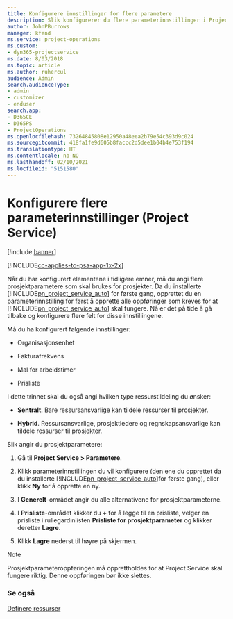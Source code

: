 ```yaml
---
title: Konfigurere innstillinger for flere parametere
description: Slik konfigurerer du flere parameterinnstillinger i Project Service
author: JohnPBurrows
manager: kfend
ms.service: project-operations
ms.custom:
- dyn365-projectservice
ms.date: 8/03/2018
ms.topic: article
ms.author: ruhercul
audience: Admin
search.audienceType:
- admin
- customizer
- enduser
search.app:
- D365CE
- D365PS
- ProjectOperations
ms.openlocfilehash: 73264845808e12950a48eea2b79e54c393d9c024
ms.sourcegitcommit: 418fa1fe9d605b8faccc2d5dee1b04b4e753f194
ms.translationtype: HT
ms.contentlocale: nb-NO
ms.lasthandoff: 02/10/2021
ms.locfileid: "5151580"
---
```

# <a name="configure-additional-parameter-settings-project-service"></a>Konfigurere flere parameterinnstillinger (Project Service)

[!include [banner](../includes/psa-now-project-operations.md)]

[!INCLUDE[cc-applies-to-psa-app-1x-2x](../includes/cc-applies-to-psa-app-1x-2x.md)]

Når du har konfigurert elementene i tidligere emner, må du angi flere prosjektparametere som skal brukes for prosjekter. Da du installerte [!INCLUDE[pn_project_service_auto](../includes/pn-project-service-auto.md)] for første gang, opprettet du en parameterinnstilling for først å opprette alle oppføringer som kreves for at [!INCLUDE[pn_project_service_auto](../includes/pn-project-service-auto.md)] skal fungere. Nå er det på tide å gå tilbake og konfigurere flere felt for disse innstillingene.  
  
 Må du ha konfigurert følgende innstillinger:  
  
-   Organisasjonsenhet  
  
-   Fakturafrekvens  
  
-   Mal for arbeidstimer  
  
-   Prisliste  
 
I dette trinnet skal du også angi hvilken type ressurstildeling du ønsker:  
  
- **Sentralt**. Bare ressursansvarlige kan tildele ressurser til prosjekter.  
  
- **Hybrid**. Ressursansvarlige, prosjektledere og regnskapsansvarlige kan tildele ressurser til prosjekter.  
  
 
Slik angir du prosjektparametere:  
  
1. Gå til **Project Service > Parametere**.  
  
2. Klikk parameterinnstillingen du vil konfigurere (den ene du opprettet da du installerte [!INCLUDE[pn_project_service_auto](../includes/pn-project-service-auto.md)]for første gang), eller klikk **Ny** for å opprette en ny.  
  
3. I **Generelt**-området angir du alle alternativene for prosjektparameterne.  
  
4. I **Prisliste**-området klikker du **+** for å legge til en prisliste, velger en prisliste i rullegardinlisten **Prisliste for prosjektparameter** og klikker deretter **Lagre**.  
  
5. Klikk **Lagre** nederst til høyre på skjermen.  

> [!NOTE]
> Prosjektparameteroppføringen må opprettholdes for at Project Service skal fungere riktig. Denne oppføringen bør ikke slettes.

### <a name="see-also"></a>Se også  
 [Definere ressurser](../psa/set-up-resources.md)
